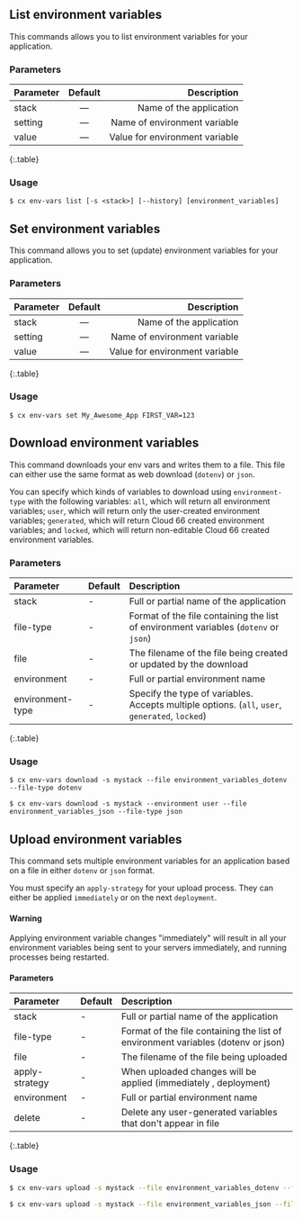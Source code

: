 ## List environment variables

This commands allows you to list environment variables for your application.

### Parameters

|		Parameter 		   |	Default		|   Description    |
|--|:--:| -:|
|stack 					   |		—		| Name of the application|
|setting   				   | 	—			| Name of environment variable |
|value					   | 	—			| Value for environment variable |
{:.table}

### Usage

```shell
$ cx env-vars list [-s <stack>] [--history] [environment_variables] 
```

## Set environment variables

This command allows you to set (update) environment variables for your application.

### Parameters


|		Parameter 		   |	Default		|   Description    |
|--|:--:| -:|
|stack 					   |		—		| Name of the application|
|setting   				   | 	—			| Name of environment variable |
|value					   | 	—			| Value for environment variable |
{:.table}

### Usage

```shell
$ cx env-vars set My_Awesome_App FIRST_VAR=123
```


## Download environment variables

This command downloads your env vars and writes them to a file. This file can either use the same format as web download (`dotenv`) or `json`. 

You can specify which kinds of variables to download using `environment-type` with the following variables: `all`, which will return all environment variables; `user`, which will return only the user-created environment variables; `generated`, which will return Cloud 66 created environment variables; and `locked`, which will return non-editable Cloud 66 created environment variables.

### Parameters

Parameter|Default |Description
:-----|:-----|:-----
stack|-|Full or partial  name of the application
file-type|-|Format of the file containing the list of environment variables (`dotenv` or `json`)
file|-|The filename of the file being created or updated by the download
environment|-|Full or partial environment name
environment-type|-|Specify the type of variables. Accepts multiple options. (`all`, `user`, `generated`, `locked`)
{:.table}


### Usage

```shell
$ cx env-vars download -s mystack --file environment_variables_dotenv --file-type dotenv

$ cx env-vars download -s mystack --environment user --file environment_variables_json --file-type json
```

## Upload environment variables

This command sets multiple environment variables for an application based on a file in either  `dotenv` or `json` format. 

You must specify an `apply-strategy` for your upload process. They can either be applied `immediately` or on the next `deployment`. 

#### Warning
<div class="notice notice-warning"><p>
Applying environment variable changes "immediately" will result in all your environment variables being sent to your servers immediately, and running processes being restarted.</p></div>

#### Parameters

Parameter|Default |Description
:-----|:-----|:-----
stack|-|Full or partial  name of the application
file-type|-|Format of the file containing the list of environment variables (dotenv or json)
file|-|The filename of the file being uploaded
apply-strategy|-|When uploaded changes will be applied (immediately , deployment)
environment|-|Full or partial environment name
delete|-|Delete any user-generated variables that don't appear in file
{:.table}

### Usage

```bash
$ cx env-vars upload -s mystack --file environment_variables_dotenv --file-type dotenv --apply-strategy deployment --delete

$ cx env-vars upload -s mystack --file environment_variables_json --file-type json --apply-strategy immediately
```

